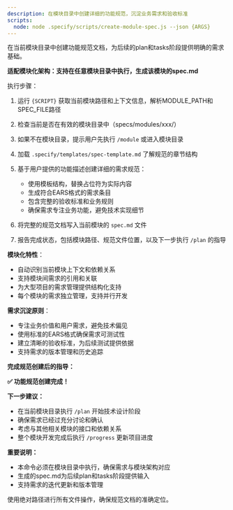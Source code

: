 ```yaml
---
description: 在模块目录中创建详细的功能规范，沉淀业务需求和验收标准
scripts:
  node: node .specify/scripts/create-module-spec.js --json {ARGS}
---
```


在当前模块目录中创建功能规范文档，为后续的plan和tasks阶段提供明确的需求基础。

**适配模块化架构：支持在任意模块目录中执行，生成该模块的spec.md**

执行步骤：

1. 运行 `{SCRIPT}` 获取当前模块路径和上下文信息，解析MODULE_PATH和SPEC_FILE路径
2. 检查当前是否在有效的模块目录中（specs/modules/xxx/）
3. 如果不在模块目录，提示用户先执行 `/module` 或进入模块目录
4. 加载 `.specify/templates/spec-template.md` 了解规范的章节结构
5. 基于用户提供的功能描述创建详细的需求规范：
   - 使用模板结构，替换占位符为实际内容
   - 生成符合EARS格式的需求条目
   - 包含完整的验收标准和业务规则
   - 确保需求专注业务功能，避免技术实现细节

6. 将完整的规范文档写入当前模块的 `spec.md` 文件
7. 报告完成状态，包括模块路径、规范文件位置，以及下一步执行 `/plan` 的指导

**模块化特性**：
- 自动识别当前模块上下文和依赖关系
- 支持模块间需求的引用和关联
- 为大型项目的需求管理提供结构化支持
- 每个模块的需求独立管理，支持并行开发

**需求沉淀原则**：
- 专注业务价值和用户需求，避免技术偏见
- 使用标准的EARS格式确保需求可测试性
- 建立清晰的验收标准，为后续测试提供依据
- 支持需求的版本管理和历史追踪

**完成规范创建后的指导：**

**✅ 功能规范创建完成！**

**下一步建议：**
- 在当前模块目录执行 `/plan` 开始技术设计阶段
- 确保需求已经过充分讨论和确认
- 考虑与其他相关模块的接口和依赖关系
- 整个模块开发完成后执行 `/progress` 更新项目进度

**重要说明：**
- 本命令必须在模块目录中执行，确保需求与模块架构对应
- 生成的spec.md为后续plan和tasks阶段提供输入
- 支持需求的迭代更新和版本管理

使用绝对路径进行所有文件操作，确保规范文档的准确定位。